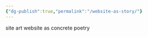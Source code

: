 ```yaml
---
{"dg-publish":true,"permalink":"/website-as-story/"}
---
```


site art 
website as concrete poetry 

